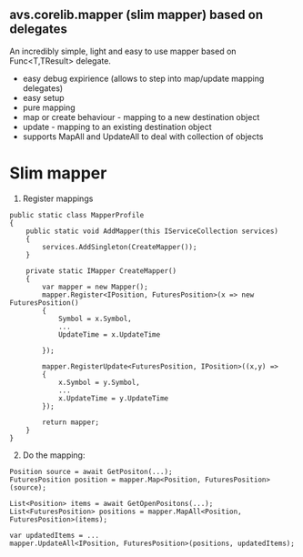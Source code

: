 ## avs.corelib.mapper (slim mapper) based on delegates

An incredibly simple, light and easy to use mapper based on Func<T,TResult> delegate.
 - easy debug expirience (allows to step into map/update mapping delegates)
 - easy setup
 - pure mapping
 - map or create behaviour - mapping to a new destination object    
 - update - mapping to an existing destination object
 - supports MapAll and UpdateAll to deal with collection of objects
 
# Slim mapper
 
1. Register mappings

```
public static class MapperProfile
{
	public static void AddMapper(this IServiceCollection services)
	{
		services.AddSingleton(CreateMapper());
	}

	private static IMapper CreateMapper()
	{
		var mapper = new Mapper();
		mapper.Register<IPosition, FuturesPosition>(x => new FuturesPosition()
		{
			Symbol = x.Symbol,			
			...
			UpdateTime = x.UpdateTime		
			
		});		
		
        mapper.RegisterUpdate<FuturesPosition, IPosition>((x,y) => 
		{
			x.Symbol = y.Symbol,			
			...
			x.UpdateTime = y.UpdateTime
		});	

		return mapper;
	}
}
```
2. Do the mapping:
 
```
Position source = await GetPositon(...);
FuturesPosition position = mapper.Map<Position, FuturesPosition>(source);

List<Position> items = await GetOpenPositons(...);
List<FuturesPosition> positions = mapper.MapAll<Position, FuturesPosition>(items);

var updatedItems = ...
mapper.UpdateAll<IPosition, FuturesPosition>(positions, updatedItems);

```
